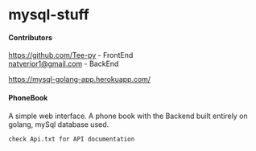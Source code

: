 # mysql-stuff

#### Contributors
https://github.com/Tee-py - FrontEnd        
natverior1@gmail.com - BackEnd

https://mysql-golang-app.herokuapp.com/

#### PhoneBook
A simple web interface. A phone book with the Backend built entirely on golang, mySql database used.
 
 ```
 check Api.txt for API documentation
 ```
